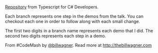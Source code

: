 [Repository](https://github.com/BillWagner/TypeScript-CodeMash) from Typescript for C# Developers.

Each branch represents one step in the demos from the talk. You can checkout each one in order to
follow along with each small change.

The first two digits in a branch name represents each demo that I did.  The second two digits 
represents each step in a demo.


From #CodeMash by [@billwagner](https://twitter.com/billwagner). 
Read more at http://thebillwagner.com


 
